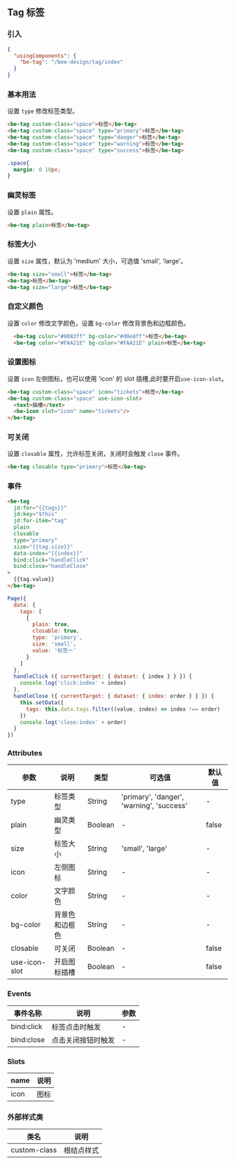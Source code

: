 ## Tag 标签

### 引入

```json
{
  "usingComponents": {
    "be-tag": "/bee-design/tag/index"
  }
}
```

### 基本用法

设置 `type` 修改标签类型。

```html
<be-tag custom-class="space">标签</be-tag>
<be-tag custom-class="space" type="primary">标签</be-tag>
<be-tag custom-class="space" type="danger">标签</be-tag>
<be-tag custom-class="space" type="warning">标签</be-tag>
<be-tag custom-class="space" type="success">标签</be-tag>
```
```css
.space{
  margin: 0 10px;
}
```
### 幽灵标签

设置 `plain` 属性。

```html
<be-tag plain>标签</be-tag>
```

### 标签大小

设置 `size` 属性，默认为 'medium' 大小，可选值 'small', 'large'。

```html
<be-tag size="small">标签</be-tag>
<be-tag>标签</be-tag>
<be-tag size="large">标签</be-tag>
```

### 自定义颜色

设置 `color` 修改文字颜色，设置 `bg-color` 修改背景色和边框颜色。

```html
  <be-tag color="#0083ff" bg-color="#d0e8ff">标签</be-tag>
  <be-tag color="#FAA21E" bg-color="#FAA21E" plain>标签</be-tag>
```

### 设置图标

设置 `icon` 左侧图标，也可以使用 'icon' 的 slot 插槽,此时要开启`use-icon-slot`。

```html
<be-tag custom-class="space" icon="tickets">标签</be-tag>
<be-tag custom-class="space" use-icon-slot>
  <text>插槽</text>
  <be-icon slot="icon" name="tickets"/>
</be-tag>
```

### 可关闭

设置 `closable` 属性，允许标签关闭，关闭时会触发 `close` 事件。
```html
<be-tag closable type="primary">标签</be-tag>
```

### 事件
```html
<be-tag
  jd:for="{{tags}}"
  jd:key="$this"
  jd:for-item="tag"
  plain
  closable
  type="primary"
  size="{{tag.size}}"
  data-index="{{index}}"
  bind:click="handleClick"
  bind:close="handleClose"
>
  {{tag.value}}
</be-tag>
```
```javascript
Page({
  data: {
    tags: [
      {
        plain: true,
        closable: true,
        type: 'primary',
        size: 'small',
        value: '标签一'
      }
    ]
  },
  handleClick ({ currentTarget: { dataset: { index } } }) {
    console.log('click:index' + index)
  },
  handleClose ({ currentTarget: { dataset: { index: order } } }) {
    this.setData({
      tags: this.data.tags.filter((value, index) => index !== order)
    })
    console.log('close:index' + order)
  }
})
```

### Attributes

| 参数      | 说明                                 | 类型      | 可选值       | 默认值   |
|---------- |------------------------------------ |---------- |------------- |-------- |
| type | 标签类型 | String | 'primary', 'danger', 'warning', 'success' | - | - |
| plain | 幽灵类型 | Boolean | - | false |
| size | 标签大小 | String | 'small', 'large' | - |
| icon | 左侧图标 | String | - | - |
| color | 文字颜色 | String | - | - |
| bg-color | 背景色和边框色 | String | - | - |
| closable | 可关闭 | Boolean | - | false |
| use-icon-slot | 开启图标插槽 | Boolean | - | false |



### Events

| 事件名称      | 说明                                 | 参数     |
|------------- |------------------------------------ |--------- |
| bind:click | 标签点击时触发 | - |
| bind:close | 点击关闭按钮时触发 | - |

### Slots

| name      | 说明       |
|------------- |----------- |
| icon | 图标 |

### 外部样式类

| 类名     | 说明                |
|---------|---------------------|
| custom-class | 根结点样式 |